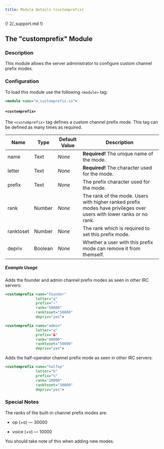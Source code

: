 ```yaml
---
title: Module Details (customprefix)
---
```


{! 2/_support.md !}

## The "customprefix" Module

### Description

This module allows the server administrator to configure custom channel prefix modes.

### Configuration

To load this module use the following `<module>` tag:

```xml
<module name="m_customprefix.so">
```

#### `<customprefix>`

The `<customprefix>` tag defines a custom channel prefix mode. This tag can be defined as many times as required.

Name      | Type    | Default Value | Description
--------- | ------- | ------------- | -----------
name      | Text    | *None*        | **Required!** The unique name of the mode.
letter    | Text    | *None*        | **Required!** The character used for the mode.
prefix    | Text    | *None*        | The prefix character used for the mode.
rank      | Number  | *None*        | The rank of the mode. Users with higher ranked prefix modes have privileges over users with lower ranks or no rank.
ranktoset | Number  | *None*        | The rank which is required to set this prefix mode.
depriv    | Boolean | *None*        | Whether a user with this prefix mode can remove it from themself.

##### Example Usage

Adds the founder and admin channel prefix modes as seen in other IRC servers:

```xml
<customprefix name="founder"
              letter="q"
              prefix="~"
              rank="50000"
              ranktoset="50000"
              depriv="yes">

<customprefix name="admin"
              letter="a"
              prefix="&"
              rank="40000"
              ranktoset="50000"
              depriv="yes">
```

Adds the half-operator channel prefix mode as seen in other IRC servers:

```xml
<customprefix name="halfop"
              letter="h"
              prefix="%"
              rank="20000"
              ranktoset="30000"
              depriv="yes">
```

### Special Notes

The ranks of the built-in channel prefix modes are:

- op (+o) &mdash; 30000

- voice (+v) &mdash; 10000

You should take note of this when adding new modes.
